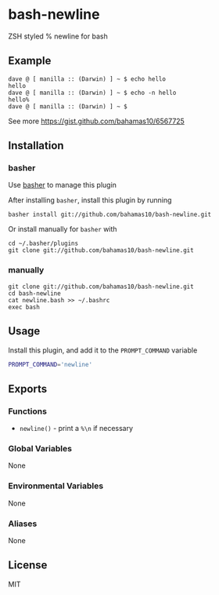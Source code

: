 bash-newline
============

ZSH styled % newline for bash

Example
-------

```
dave @ [ manilla :: (Darwin) ] ~ $ echo hello
hello
dave @ [ manilla :: (Darwin) ] ~ $ echo -n hello
hello%
dave @ [ manilla :: (Darwin) ] ~ $
```

See more https://gist.github.com/bahamas10/6567725

Installation
------------

### basher

Use [basher](https://github.com/bahamas10/basher) to manage this plugin

After installing `basher`, install this plugin by running

    basher install git://github.com/bahamas10/bash-newline.git

Or install manually for `basher` with

    cd ~/.basher/plugins
    git clone git://github.com/bahamas10/bash-newline.git

### manually

    git clone git://github.com/bahamas10/bash-newline.git
    cd bash-newline
    cat newline.bash >> ~/.bashrc
    exec bash

Usage
-----

Install this plugin, and add it to the `PROMPT_COMMAND` variable

``` bash
PROMPT_COMMAND='newline'
```

Exports
-------

### Functions

- `newline()` - print a `%\n` if necessary

### Global Variables

None

### Environmental Variables

None

### Aliases

None

License
-------

MIT
